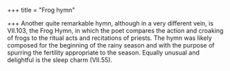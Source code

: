 +++
title = "Frog hymn"

+++
Another quite remarkable  hymn, although in a very different vein, is VII.103, the Frog Hymn, in which the  poet compares the action and croaking of frogs to the ritual acts and recitations  of priests. The hymn was likely composed for the beginning of the rainy season  and with the purpose of spurring the fertility appropriate to the season. Equally  unusual and delightful is the sleep charm (VII.55).
